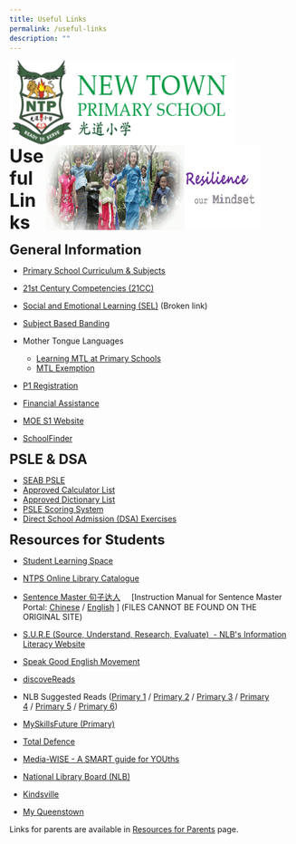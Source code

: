 ```yaml
---
title: Useful Links
permalink: /useful-links
description: ""
---
```

<img src="/images/logosub.png" style="width:400px;height:150px;margin-left:0px;" align = "left">

<img src="/images/Header%20GIF.gif" style="width:380px;height:150px;margin-right:60px;" align = "right">
<br><br><br><br><br><br>

**<font size=6>Useful Links</font>**

**<font size=5>General Information</font>**


*   [Primary School Curriculum & Subjects](https://www.moe.gov.sg/primary/curriculum)  
    
*   [21st Century Competencies (21CC)](https://www.moe.gov.sg/education-in-sg/21st-century-competencies)  
    
*   [Social and Emotional Learning (SEL)](https://www.moe.gov.sg/programmes/social-and-emotional-learning)  (Broken link) 
    
*   [Subject Based Banding](https://www.moe.gov.sg/primary/curriculum/subject-based-banding)
*   Mother Tongue Languages

     *   [Learning MTL at Primary Schools](https://www.moe.gov.sg/primary/curriculum/mother-tongue-languages/learning-in-school)
     *   [MTL Exemption](https://www.moe.gov.sg/primary/curriculum/mother-tongue-languages/exemption)

*   [P1 Registration](https://www.moe.gov.sg/primary/p1-registration)
*   [Financial Assistance](https://www.moe.gov.sg/financial-matters/financial-assistance)
*   [MOE S1 Website](https://www.moe.gov.sg/s1-posting)
*   [SchoolFinder](https://go.gov.sg/schoolfinder)

  
**<font size=5>PSLE & DSA</font>**

*   [SEAB PSLE](https://www.seab.gov.sg/home/examinations/psle) 
*   [Approved Calculator List](https://www.seab.gov.sg/home/examinations/approved-calculators) 
*   [Approved Dictionary List](https://www.seab.gov.sg/home/examinations/approved-dictionaries) 
*   [PSLE Scoring System](https://www.moe.gov.sg/microsites/psle-fsbb/psle/main.html)
*   [Direct School Admission (DSA) Exercises](https://www.moe.gov.sg/secondary/dsa)

  
**<font size=5>Resources for Students</font>**


*   [Student Learning Space](https://vle.learning.moe.edu.sg/)  
    
*   [NTPS Online Library Catalogue](https://schoolibrary.moe.edu.sg/newtownpri)
*   [Sentence Master 句子达人](http://www.sentencemaster.net/)     \[Instruction Manual for Sentence Master Portal: [Chinese](https://newtownpri-moe-edu-sg-admin.cwp.sg/wbn/slot/u2959/Home/Links/Sentence%20Master%20Web%20Learning%20Instruction%20Manual%20%28Chinese%29%20v3.pdf) / [English](https://newtownpri-moe-edu-sg-admin.cwp.sg/wbn/slot/u2959/Home/Links/Sentence%20Master%20Web%20Learning%20Instruction%20Manual%20%28English%29%20v2.pdf) \]  (FILES CANNOT BE FOUND ON THE ORIGINAL SITE)
*   [S.U.R.E (Source, Understand, Research, Evaluate)  - NLB's Information Literacy Website](https://www.nlb.gov.sg/sure/)
*   [Speak Good English Movement](https://www.goodenglish.org.sg/)
*   [discoveReads](https://childrenandteens.nlb.gov.sg/)
*   NLB Suggested Reads ([Primary 1](https://eresources.nlb.gov.sg/ereads/discovereads?level=p1) / [Primary 2](https://eresources.nlb.gov.sg/ereads/discovereads?level=p2) / [Primary 3](https://eresources.nlb.gov.sg/ereads/discovereads?level=p3) / [Primary 4](https://eresources.nlb.gov.sg/ereads/discovereads?level=p4) / [Primary 5](https://eresources.nlb.gov.sg/ereads/discovereads?level=p5) / [Primary 6](https://eresources.nlb.gov.sg/ereads/discovereads?level=p6))

  

*   [MySkillsFuture (Primary)](https://www.myskillsfuture.sg/content/student/en/primary.html)
*   [Total Defence](https://www.totaldefence.sg/)
*   [Media-WISE - A SMART guide for YOUths](https://www.betterinternet.sg/)
*   [National Library Board (NLB)](https://www.nlb.gov.sg/)
*   [Kindsville](https://kindsville.kindness.sg/)
*   [My Queenstown](http://www.queenstown.org.sg/)

Links for parents are available in [Resources for Parents](https://moe-newtownpri-staging.netlify.app/for-parents/resources-for-parents) page.